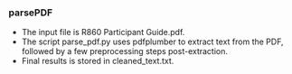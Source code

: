 ### parsePDF

- The input file is R860 Participant Guide.pdf.
- The script parse_pdf.py uses pdfplumber to extract text from the PDF, followed by a few preprocessing steps post-extraction.
- Final results is stored in cleaned_text.txt.
